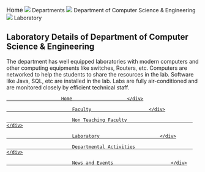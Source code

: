 <div class="deptLeftDiv">
<div class="navaigatorDiv" style="width:">
<p><a href="/" style="text-decoration:none; color:black; font-size:110%;">Home</a> <img src="images/arrow.png"/> Departments <img src="images/arrow.png"/> Department of Computer Science &amp; Engineering <img src="images/arrow.png"/> Laboratory</p>
</div>
<h2>Laboratory Details of Department of Computer Science &amp; Engineering</h2>
<p>The department has well equipped laboratories with modern computers and other computing equipments like switches, Routers, etc. Computers are networked to help the students to share the resources in the lab. Software like Java, SQL, etc are installed in the lab. Labs are fully air-conditioned and are monitored closely by efficient technical staff. </p>
</div>
<div class="deptRightDiv"> <!-- for Department Menu -->
<a href="aboutDept.php?dep=2"><div class="deptRightDivMenuItem">

						Home        	        </div>
</a>
<a href="faculty.php?did=2">
<div class="deptRightDivMenuItem">						

							Faculty	                    </div>
</a>
<a href="nonTeachingFaculty.php?did=2">
<div class="deptRightDivMenuItem">						

							Non Teaching Faculty	                    </div>
</a>
<a href="laboratory.php?did=2">
<div class="deptRightDivMenuItemSelect">						

							Laboratory	                    </div>
</a>
<a href="deptActivities.php?did=2">
<div class="deptRightDivMenuItem">						

							Departmental Activities	                    </div>
</a>
<a href="deptNewsEvents.php?did=2">
<div class="deptRightDivMenuItem">						

							News and Events	                    </div>
</a>
</div>
</div>

